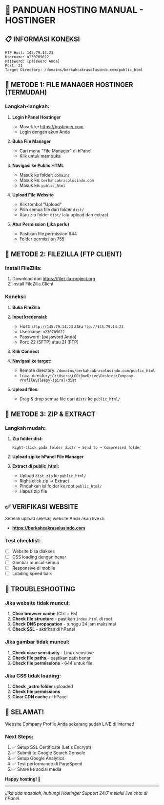 # 🚀 PANDUAN HOSTING MANUAL - HOSTINGER

## 📋 INFORMASI KONEKSI
```
FTP Host: 145.79.14.23
Username: u230709022
Password: [password Anda]
Port: 21
Target Directory: /domains/berkahcakrasolusindo.com/public_html
```

## 🎯 METODE 1: FILE MANAGER HOSTINGER (TERMUDAH)

### Langkah-langkah:
1. **Login hPanel Hostinger**
   - Masuk ke https://hostinger.com
   - Login dengan akun Anda

2. **Buka File Manager**
   - Cari menu "File Manager" di hPanel
   - Klik untuk membuka

3. **Navigasi ke Public HTML**
   - Masuk ke folder: `domains`
   - Masuk ke: `berkahcakrasolusindo.com`
   - Masuk ke: `public_html`

4. **Upload File Website**
   - Klik tombol "Upload"
   - Pilih semua file dari folder `dist/`
   - Atau zip folder `dist/` lalu upload dan extract

5. **Atur Permission (jika perlu)**
   - Pastikan file permission 644
   - Folder permission 755

## 🎯 METODE 2: FILEZILLA (FTP CLIENT)

### Install FileZilla:
1. Download dari https://filezilla-project.org
2. Install FileZilla Client

### Koneksi:
1. **Buka FileZilla**
2. **Input kredensial:**
   - Host: `sftp://145.79.14.23` atau `ftp://145.79.14.23`
   - Username: `u230709022`
   - Password: [password Anda]
   - Port: 22 (SFTP) atau 21 (FTP)

3. **Klik Connect**

4. **Navigasi ke target:**
   - Remote directory: `/domains/berkahcakrasolusindo.com/public_html`
   - Local directory: `C:\Users\LOQ\OneDrive\Desktop\Company-Profile\sleepy-spiral\dist`

5. **Upload files:**
   - Drag & drop semua file dari `dist/` ke `public_html/`

## 🎯 METODE 3: ZIP & EXTRACT

### Langkah mudah:
1. **Zip folder dist:**
   ```
   Right-click pada folder dist/ → Send to → Compressed folder
   ```

2. **Upload zip ke hPanel File Manager**

3. **Extract di public_html:**
   - Upload `dist.zip` ke `public_html/`
   - Right-click zip → Extract
   - Pindahkan isi folder ke root `public_html/`
   - Hapus zip file

## ✅ VERIFIKASI WEBSITE

Setelah upload selesai, website Anda akan live di:
- **https://berkahcakrasolusindo.com**

### Test checklist:
- [ ] Website bisa diakses
- [ ] CSS loading dengan benar  
- [ ] Gambar muncul semua
- [ ] Responsive di mobile
- [ ] Loading speed baik

## 🔧 TROUBLESHOOTING

### Jika website tidak muncul:
1. **Clear browser cache** (Ctrl + F5)
2. **Check file structure** - pastikan `index.html` di root
3. **Check DNS propagation** - tunggu 24 jam maksimal
4. **Check SSL** - aktifkan di hPanel

### Jika gambar tidak muncul:
1. **Check case sensitivity** - Linux sensitive
2. **Check file paths** - pastikan path benar
3. **Check file permissions** - 644 untuk file

### Jika CSS tidak loading:
1. **Check _astro folder** uploaded
2. **Check file permissions**
3. **Clear CDN cache** di hPanel

## 🎉 SELAMAT!

Website Company Profile Anda sekarang sudah LIVE di internet!

### Next Steps:
1. ✅ Setup SSL Certificate (Let's Encrypt)
2. ✅ Submit to Google Search Console  
3. ✅ Setup Google Analytics
4. ✅ Test performance di PageSpeed
5. ✅ Share ke social media

**Happy hosting! 🚀**

---
*Jika ada masalah, hubungi Hostinger Support 24/7 melalui live chat di hPanel.*
